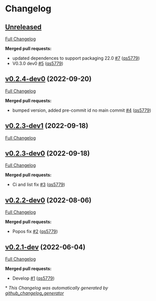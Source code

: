 # Changelog

## [Unreleased](https://github.com/wtfo-guru/python-pacwrap/tree/HEAD)

[Full Changelog](https://github.com/wtfo-guru/python-pacwrap/compare/v0.2.4-dev0...HEAD)

**Merged pull requests:**

- updated dependences to support packaging 22.0 [\#7](https://github.com/wtfo-guru/python-pacwrap/pull/7) ([qs5779](https://github.com/qs5779))
- V0.3.0 dev0 [\#5](https://github.com/wtfo-guru/python-pacwrap/pull/5) ([qs5779](https://github.com/qs5779))

## [v0.2.4-dev0](https://github.com/wtfo-guru/python-pacwrap/tree/v0.2.4-dev0) (2022-09-20)

[Full Changelog](https://github.com/wtfo-guru/python-pacwrap/compare/v0.2.3-dev1...v0.2.4-dev0)

**Merged pull requests:**

- bumped version, added pre-commit id no main commit [\#4](https://github.com/wtfo-guru/python-pacwrap/pull/4) ([qs5779](https://github.com/qs5779))

## [v0.2.3-dev1](https://github.com/wtfo-guru/python-pacwrap/tree/v0.2.3-dev1) (2022-09-18)

[Full Changelog](https://github.com/wtfo-guru/python-pacwrap/compare/v0.2.3-dev0...v0.2.3-dev1)

## [v0.2.3-dev0](https://github.com/wtfo-guru/python-pacwrap/tree/v0.2.3-dev0) (2022-09-18)

[Full Changelog](https://github.com/wtfo-guru/python-pacwrap/compare/v0.2.2-dev0...v0.2.3-dev0)

**Merged pull requests:**

- Ci and list fix [\#3](https://github.com/wtfo-guru/python-pacwrap/pull/3) ([qs5779](https://github.com/qs5779))

## [v0.2.2-dev0](https://github.com/wtfo-guru/python-pacwrap/tree/v0.2.2-dev0) (2022-08-06)

[Full Changelog](https://github.com/wtfo-guru/python-pacwrap/compare/v0.2.1-dev...v0.2.2-dev0)

**Merged pull requests:**

- Popos fix [\#2](https://github.com/wtfo-guru/python-pacwrap/pull/2) ([qs5779](https://github.com/qs5779))

## [v0.2.1-dev](https://github.com/wtfo-guru/python-pacwrap/tree/v0.2.1-dev) (2022-06-04)

[Full Changelog](https://github.com/wtfo-guru/python-pacwrap/compare/b14a2762ff325aadff7e6aee7a792a30c45f87e1...v0.2.1-dev)

**Merged pull requests:**

- Develop [\#1](https://github.com/wtfo-guru/python-pacwrap/pull/1) ([qs5779](https://github.com/qs5779))



\* *This Changelog was automatically generated by [github_changelog_generator](https://github.com/github-changelog-generator/github-changelog-generator)*
